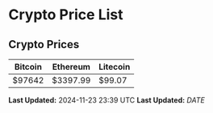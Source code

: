 # Crypto Price List

## Crypto Prices
| Bitcoin | Ethereum | Litecoin |
| ------- | -------- | -------- |
| $97642 | $3397.99 | $99.07 |
**Last Updated:** 2024-11-23 23:39 UTC
**Last Updated:** $DATE$
